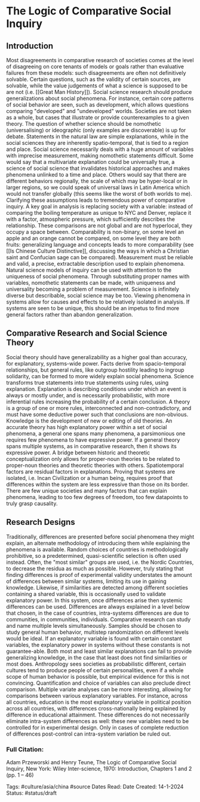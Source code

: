 # The Logic of Comparative Social Inquiry

## Introduction
Most disagreements in comparative research of societies comes at the level of disagreeing on core tenants of models or goals rather than evaluative failures from these models: such disagreements are often not definitively solvable. Certain questions, such as the validity of certain sources, are solvable, while the value judgements of what a science is supposed to be are not (i.e. [[Great Man History]]). Social science research should produce generalizations about social phenomena. For instance, certain core patterns of social behavior are seen, such as development, which allows questions comparing "developed" and "undeveloped" worlds. Societies are not taken as a whole, but cases that illustrate or provide counterexamples to a given theory. The question of whether science should be nomothetic (universalising) or ideographic (only examples are discoverable) is up for debate. Statements in the natural law are simple explanations, while in the social sciences they are inherently spatio-temporal, that is tied to a region and place. Social science necessarily deals with a huge amount of variables with imprecise measurement, making nomothetic statements difficult. Some would say that a multivariate explanation could be universally true, a science of social science that invalidates historical approaches and makes phenomena unlinked to a time and place. Others would say that there are different behaviors regionally, the scale of which may be hyper-local or in larger regions, so we could speak of universal laws in Latin America which would not transfer globally (this seems like the worst of both worlds to me). Clarifying these assumptions leads to tremendous power of comparative inquiry. 
A key goal in analysis is replacing society with a variable: instead of comparing the boiling temperature as unique to NYC and Denver, replace it with a factor, atmospheric pressure, which sufficiently describes the relationship. These comparisons are not global and are not hyperlocal, they occupy a space between. Comparability is non-binary, on some level an apple and an orange cannot be compared, on some level they are both fruits: generalizing language and concepts leads to more comparability (see [[Is Chinese Culture Distinctive]], discussing the ways in which a Christian saint and Confucian sage can be compared). Measurement must be reliable and valid, a precise, extractable description used to explain phenomena. 
Natural science models of inquiry can be used with attention to the uniqueness of social phenomena. Through substituting proper names with variables, nomothetic statements can be made, with uniqueness and universality becoming a problem of measurement. Science is infinitely diverse but describable, social science may be too. Viewing phenomena in systems allow for causes and effects to be relatively isolated in analysis. If systems are seen to be unique, this should be an impetus to find more general factors rather than abandon generalization. 

## Comparative Research and Social Science Theory
Social theory should have generalizability as a higher goal than accuracy, for explanatory, systems-wide power. Facts derive from spacio-temporal relationships, but general rules, like outgroup hostility leading to ingroup solidarity, can be formed to more widely explain social phenomena. Science transforms true statements into true statements using rules, using explanation. Explanation is describing conditions under which an event is always or mostly under, and is necessarily probabilistic, with more inferential rules increasing the probability of a certain conclusion. A theory is a group of one or more rules, interconnected and non-contradictory, and must have some deductive power such that conclusions are non-obvious. Knowledge is the development of new or editing of old theories. An accurate theory has high explanatory power within a set of social phenomena, a general one spans many phenomena, a parsimonious one requires few phenomena to have expressive power. If a general theory spans multiple systems, as in comparative research, then it shows its expressive power.
A bridge between historic and theoretic conceptualization only allows for proper-noun theories to be related to proper-noun theories and theoretic theories with others. Spatiotemporal factors are residual factors in explanations. Proving that systems are isolated, i.e. Incan Civilization or a human being, requires proof that differences within the system are less expressive than those on its border. There are few unique societies and many factors that can explain phenomena, leading to too few degrees of freedom, too few datapoints to truly grasp causality.

## Research Designs
Traditionally, differences are presented before social phenomena they might explain, an alternate methodology of introducing them while explaining the phenomena is available. Random choices of countries is methodologically prohibitive, so a predetermined, quasi-scientific selection is often used instead. Often, the "most similar" groups are used, i.e. the Nordic Countries, to decrease the residua as much as possible. However, truly stating that finding differences is proof of experimental validity understates the amount of differences between similar systems, limiting its use in gaining knowledge. Likewise, if similarities are detected among different societies containing a shared variable, this is occasionally used to validate explanatory power. In this system, once differences arise then systemic differences can be used. Differences are always explained in a level below that chosen, in the case of countries, intra-systems differences are due to communities, in communities, individuals. Comparative research can study and name multiple levels simultaneously. Samples should be chosen to study general human behavior, multistep randomization on different levels would be ideal. If an explanatory variable is found with certain constant variables, the explanatory power in systems without these constants is not guarantee-able. Both most and least similar explanations can fail to provide generalizing knowledge, in the case that least does not find similarities or most does. Anthropology sees societies as probabilistic different, certain cultures tend to produce people of certain personalities, even if a whole scope of human behavior is possible, but empirical evidence for this is not convincing. Quantification and choice of variables can also preclude direct comparison.
Multiple variate analyses can be more interesting, allowing for comparisons between various explanatory variables. For instance, across all countries, education is the most explanatory variable in political position across all countries, with differences cross-nationally being explained by difference in educational attainment. These differences do not necessarily eliminate intra-system differences as well: these new variables need to be controlled for in experimental design. Only in cases of complete reduction of differences post-control can intra-system variation be ruled out.

### Full Citation:
Adam Przeworski and Henry Teune, The Logic of Comparative Social Inquiry, New York: Wiley Inter-science, 1970: Introduction, Chapters 1 and 2 (pp. 1 – 46)

Tags: #culture/asia/china  #source
Dates Read:
Date Created: 14-1-2024
Status: #status/draft